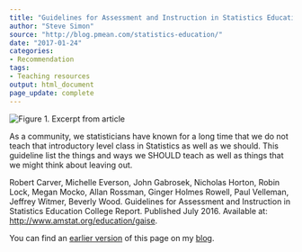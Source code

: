 ```yaml
---
title: "Guidelines for Assessment and Instruction in Statistics Education College Report 2016"
author: "Steve Simon"
source: "http://blog.pmean.com/statistics-education/"
date: "2017-01-24"
categories:
- Recommendation
tags:
- Teaching resources
output: html_document
page_update: complete
---
```


![Figure 1. Excerpt from article](http://www.pmean.com/new-images/17/statistics-education01.png)

<div class="notes">

As a community, we statisticians have known for a long time that we do not teach that introductory level class in Statistics as well as we should. This guideline list the things and ways we SHOULD teach as well as things that we might think about leaving out.

Robert Carver, Michelle Everson, John Gabrosek, Nicholas Horton, Robin Lock, Megan Mocko, Allan Rossman, Ginger Holmes Rowell, Paul Velleman, Jeffrey Witmer, Beverly Wood. Guidelines for Assessment and Instruction in Statistics Education College Report. Published July 2016. Available at: <http://www.amstat.org/education/gaise>.

You can find an [earlier version][sim1] of this page on my [blog][sim2].

[sim1]: http://blog.pmean.com/statistics-education/
[sim2]: http://blog.pmean.com

</div>
